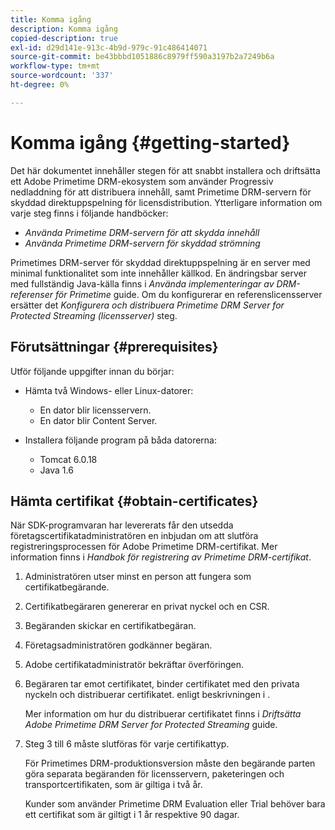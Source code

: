 ```yaml
---
title: Komma igång
description: Komma igång
copied-description: true
exl-id: d29d141e-913c-4b9d-979c-91c486414071
source-git-commit: be43bbbd1051886c8979ff590a3197b2a7249b6a
workflow-type: tm+mt
source-wordcount: '337'
ht-degree: 0%

---
```


# Komma igång {#getting-started}

Det här dokumentet innehåller stegen för att snabbt installera och driftsätta ett Adobe Primetime DRM-ekosystem som använder Progressiv nedladdning för att distribuera innehåll, samt Primetime DRM-servern för skyddad direktuppspelning för licensdistribution. Ytterligare information om varje steg finns i följande handböcker:

* *Använda Primetime DRM-servern för att skydda innehåll*
* *Använda Primetime DRM-servern för skyddad strömning*

Primetimes DRM-server för skyddad direktuppspelning är en server med minimal funktionalitet som inte innehåller källkod. En ändringsbar server med fullständig Java-källa finns i *Använda implementeringar av DRM-referenser för Primetime* guide. Om du konfigurerar en referenslicensserver ersätter det *Konfigurera och distribuera Primetime DRM Server for Protected Streaming (licensserver)* steg.

## Förutsättningar {#prerequisites}

Utför följande uppgifter innan du börjar:

* Hämta två Windows- eller Linux-datorer:

   * En dator blir licensservern.
   * En dator blir Content Server.

* Installera följande program på båda datorerna:

   * Tomcat 6.0.18
   * Java 1.6

## Hämta certifikat {#obtain-certificates}

När SDK-programvaran har levererats får den utsedda företagscertifikatadministratören en inbjudan om att slutföra registreringsprocessen för Adobe Primetime DRM-certifikat. Mer information finns i *Handbok för registrering av Primetime DRM-certifikat*.

1. Administratören utser minst en person att fungera som certifikatbegärande.
1. Certifikatbegäraren genererar en privat nyckel och en CSR.
1. Begäranden skickar en certifikatbegäran.
1. Företagsadministratören godkänner begäran.
1. Adobe certifikatadministratör bekräftar överföringen.
1. Begäraren tar emot certifikatet, binder certifikatet med den privata nyckeln och distribuerar certifikatet. enligt beskrivningen i .

   Mer information om hur du distribuerar certifikatet finns i *Driftsätta Adobe Primetime DRM Server for Protected Streaming* guide.
1. Steg 3 till 6 måste slutföras för varje certifikattyp.

   För Primetimes DRM-produktionsversion måste den begärande parten göra separata begäranden för licensservern, paketeringen och transportcertifikaten, som är giltiga i två år.

   Kunder som använder Primetime DRM Evaluation eller Trial behöver bara ett certifikat som är giltigt i 1 år respektive 90 dagar.
